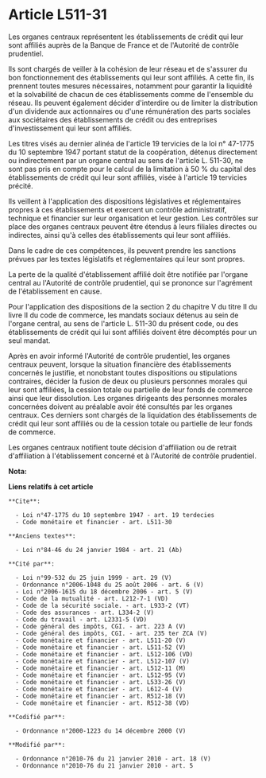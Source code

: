# Article L511-31

Les organes centraux représentent les établissements de crédit qui leur sont affiliés auprès de la Banque de France et de
l'Autorité de contrôle prudentiel. 

Ils sont chargés de veiller à la cohésion de leur réseau et de s'assurer du bon fonctionnement des établissements qui leur
sont affiliés. A cette fin, ils prennent toutes mesures nécessaires, notamment pour garantir la liquidité et la solvabilité
de chacun de ces établissements comme de l'ensemble du réseau. Ils peuvent également décider d'interdire ou de limiter la
distribution d'un dividende aux actionnaires ou d'une rémunération des parts sociales aux sociétaires des établissements de
crédit ou des entreprises d'investissement qui leur sont affiliés. 

Les titres visés au dernier alinéa de l'article 19 tervicies de la loi n° 47-1775 du 10 septembre 1947 portant statut de la
coopération, détenus directement ou indirectement par un organe central au sens de l'article L. 511-30, ne sont pas pris en
compte pour le calcul de la limitation à 50 % du capital des établissements de crédit qui leur sont affiliés, visée à
l'article 19 tervicies précité. 

Ils veillent à l'application des dispositions législatives et réglementaires propres à ces établissements et exercent un
contrôle administratif, technique et financier sur leur organisation et leur gestion. Les contrôles sur place des organes
centraux peuvent être étendus à leurs filiales directes ou indirectes, ainsi qu'à celles des établissements qui leur sont
affiliés. 

Dans le cadre de ces compétences, ils peuvent prendre les sanctions prévues par les textes législatifs et réglementaires qui
leur sont propres. 

La perte de la qualité d'établissement affilié doit être notifiée par l'organe central au l'Autorité de contrôle prudentiel,
qui se prononce sur l'agrément de l'établissement en cause. 

Pour l'application des dispositions de la section 2 du chapitre V du titre II du livre II du code de commerce, les mandats
sociaux détenus au sein de l'organe central, au sens de l'article L. 511-30 du présent code, ou des établissements de crédit
qui lui sont affiliés doivent être décomptés pour un seul mandat. 

Après en avoir informé l'Autorité de contrôle prudentiel, les organes centraux peuvent, lorsque la situation financière des
établissements concernés le justifie, et nonobstant toutes dispositions ou stipulations contraires, décider la fusion de deux
ou plusieurs personnes morales qui leur sont affiliées, la cession totale ou partielle de leur fonds de commerce ainsi que
leur dissolution. Les organes dirigeants des personnes morales concernées doivent au préalable avoir été consultés par les
organes centraux. Ces derniers sont chargés de la liquidation des établissements de crédit qui leur sont affiliés ou de la
cession totale ou partielle de leur fonds de commerce. 

Les organes centraux notifient toute décision d'affiliation ou de retrait d'affiliation à l'établissement concerné et à
l'Autorité de contrôle prudentiel.

**Nota:**



**Liens relatifs à cet article**

	**Cite**:

	  - Loi n°47-1775 du 10 septembre 1947 - art. 19 terdecies
	  - Code monétaire et financier - art. L511-30

	**Anciens textes**:

	  - Loi n°84-46 du 24 janvier 1984 - art. 21 (Ab)

	**Cité par**:

	  - Loi n°99-532 du 25 juin 1999 - art. 29 (V)
	  - Ordonnance n°2006-1048 du 25 août 2006 - art. 6 (V)
	  - Loi n°2006-1615 du 18 décembre 2006 - art. 5 (V)
	  - Code de la mutualité - art. L212-7-1 (VD)
	  - Code de la sécurité sociale. - art. L933-2 (VT)
	  - Code des assurances - art. L334-2 (V)
	  - Code du travail - art. L2331-5 (VD)
	  - Code général des impôts, CGI. - art. 223 A (V)
	  - Code général des impôts, CGI. - art. 235 ter ZCA (V)
	  - Code monétaire et financier - art. L511-20 (V)
	  - Code monétaire et financier - art. L511-52 (V)
	  - Code monétaire et financier - art. L512-106 (VD)
	  - Code monétaire et financier - art. L512-107 (V)
	  - Code monétaire et financier - art. L512-11 (M)
	  - Code monétaire et financier - art. L512-95 (V)
	  - Code monétaire et financier - art. L533-26 (V)
	  - Code monétaire et financier - art. L612-4 (V)
	  - Code monétaire et financier - art. R512-18 (V)
	  - Code monétaire et financier - art. R512-38 (VD)

	**Codifié par**:

	  - Ordonnance n°2000-1223 du 14 décembre 2000 (V)

	**Modifié par**:

	  - Ordonnance n°2010-76 du 21 janvier 2010 - art. 18 (V)
	  - Ordonnance n°2010-76 du 21 janvier 2010 - art. 5
